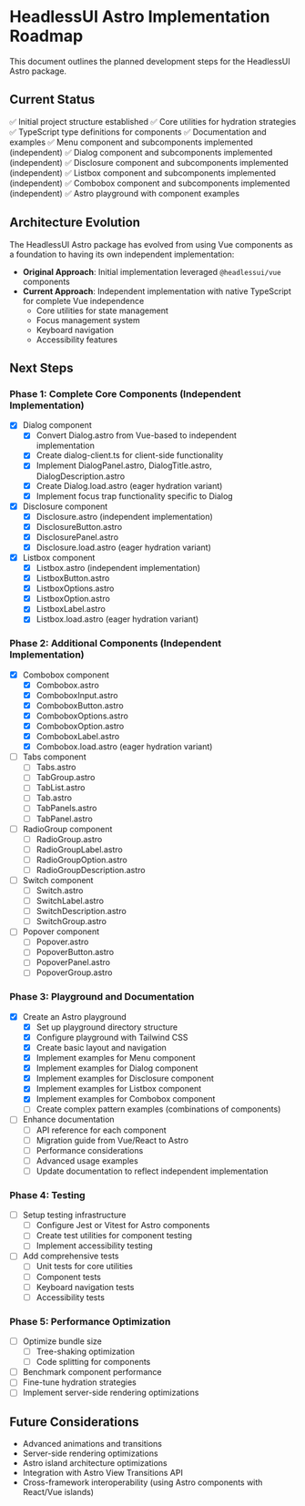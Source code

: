 # HeadlessUI Astro Implementation Roadmap

This document outlines the planned development steps for the HeadlessUI Astro package.

## Current Status

✅ Initial project structure established
✅ Core utilities for hydration strategies
✅ TypeScript type definitions for components
✅ Documentation and examples
✅ Menu component and subcomponents implemented (independent)
✅ Dialog component and subcomponents implemented (independent)
✅ Disclosure component and subcomponents implemented (independent)
✅ Listbox component and subcomponents implemented (independent)
✅ Combobox component and subcomponents implemented (independent)
✅ Astro playground with component examples

## Architecture Evolution

The HeadlessUI Astro package has evolved from using Vue components as a foundation to having its own independent implementation:

- **Original Approach**: Initial implementation leveraged `@headlessui/vue` components
- **Current Approach**: Independent implementation with native TypeScript for complete Vue independence
  - Core utilities for state management
  - Focus management system
  - Keyboard navigation
  - Accessibility features

## Next Steps

### Phase 1: Complete Core Components (Independent Implementation)

- [x] Dialog component
  - [x] Convert Dialog.astro from Vue-based to independent implementation
  - [x] Create dialog-client.ts for client-side functionality
  - [x] Implement DialogPanel.astro, DialogTitle.astro, DialogDescription.astro
  - [x] Create Dialog.load.astro (eager hydration variant)
  - [x] Implement focus trap functionality specific to Dialog

- [x] Disclosure component
  - [x] Disclosure.astro (independent implementation)
  - [x] DisclosureButton.astro
  - [x] DisclosurePanel.astro
  - [x] Disclosure.load.astro (eager hydration variant)

- [x] Listbox component
  - [x] Listbox.astro (independent implementation)
  - [x] ListboxButton.astro
  - [x] ListboxOptions.astro
  - [x] ListboxOption.astro
  - [x] ListboxLabel.astro
  - [x] Listbox.load.astro (eager hydration variant)

### Phase 2: Additional Components (Independent Implementation)

- [x] Combobox component
  - [x] Combobox.astro 
  - [x] ComboboxInput.astro
  - [x] ComboboxButton.astro
  - [x] ComboboxOptions.astro
  - [x] ComboboxOption.astro
  - [x] ComboboxLabel.astro
  - [x] Combobox.load.astro (eager hydration variant)

- [ ] Tabs component
  - [ ] Tabs.astro
  - [ ] TabGroup.astro
  - [ ] TabList.astro
  - [ ] Tab.astro
  - [ ] TabPanels.astro
  - [ ] TabPanel.astro

- [ ] RadioGroup component
  - [ ] RadioGroup.astro
  - [ ] RadioGroupLabel.astro
  - [ ] RadioGroupOption.astro
  - [ ] RadioGroupDescription.astro

- [ ] Switch component
  - [ ] Switch.astro
  - [ ] SwitchLabel.astro
  - [ ] SwitchDescription.astro
  - [ ] SwitchGroup.astro

- [ ] Popover component
  - [ ] Popover.astro
  - [ ] PopoverButton.astro
  - [ ] PopoverPanel.astro
  - [ ] PopoverGroup.astro

### Phase 3: Playground and Documentation

- [x] Create an Astro playground
  - [x] Set up playground directory structure
  - [x] Configure playground with Tailwind CSS
  - [x] Create basic layout and navigation
  - [x] Implement examples for Menu component
  - [x] Implement examples for Dialog component
  - [x] Implement examples for Disclosure component
  - [x] Implement examples for Listbox component
  - [x] Implement examples for Combobox component
  - [ ] Create complex pattern examples (combinations of components)

- [ ] Enhance documentation
  - [ ] API reference for each component
  - [ ] Migration guide from Vue/React to Astro
  - [ ] Performance considerations
  - [ ] Advanced usage examples
  - [ ] Update documentation to reflect independent implementation

### Phase 4: Testing

- [ ] Setup testing infrastructure
  - [ ] Configure Jest or Vitest for Astro components
  - [ ] Create test utilities for component testing
  - [ ] Implement accessibility testing

- [ ] Add comprehensive tests
  - [ ] Unit tests for core utilities
  - [ ] Component tests
  - [ ] Keyboard navigation tests
  - [ ] Accessibility tests

### Phase 5: Performance Optimization

- [ ] Optimize bundle size
  - [ ] Tree-shaking optimization
  - [ ] Code splitting for components
- [ ] Benchmark component performance
- [ ] Fine-tune hydration strategies
- [ ] Implement server-side rendering optimizations

## Future Considerations

- Advanced animations and transitions
- Server-side rendering optimizations
- Astro island architecture optimizations
- Integration with Astro View Transitions API
- Cross-framework interoperability (using Astro components with React/Vue islands)